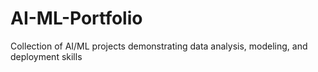 # AI-ML-Portfolio
Collection of AI/ML projects demonstrating data analysis, modeling, and deployment skills
